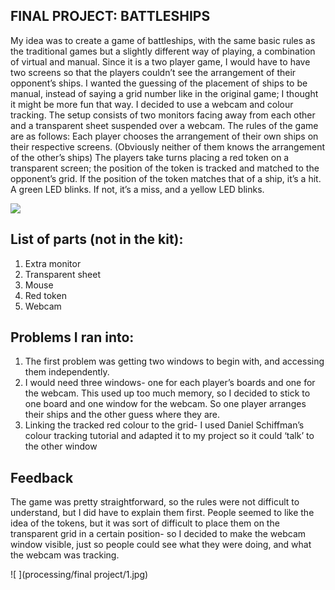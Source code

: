 ## FINAL PROJECT: BATTLESHIPS
My idea was to create a game of battleships, with the same basic rules as the traditional games but a slightly different way of playing, a combination of virtual and manual. 
Since it is a two player game, I would have to have two screens so that the players couldn’t see the arrangement of their opponent’s ships. I wanted the guessing of the placement of ships to be manual, instead of saying a grid number like in the original game; I thought it might be more fun that way.  I decided to use a webcam and colour tracking. 
The setup consists of two monitors facing away from each other and a transparent sheet suspended over a webcam. 
The rules of the game are as follows:
Each player chooses the arrangement of their own ships on their respective screens. (Obviously neither of them knows the arrangement of the other’s ships)
The players take turns placing a red token on a transparent screen; the position of the token is tracked and matched to the opponent’s grid. If the position of the token matches that of a ship, it’s a hit. A green LED blinks. If not, it’s a miss, and a yellow LED blinks.

![](path/to/image.png)


## List of parts (not in the kit):
1.	Extra monitor
2.	Transparent sheet
3.	Mouse
4.	Red token
5.	Webcam

## Problems I ran into:
1.	The first problem was getting two windows to begin with, and accessing them independently.
2.	I would need three windows- one for each player’s boards and one for the webcam. This used up too much memory, so I decided to stick to one board and one window for the webcam. So one player arranges their ships and the other guess where they are.
3.	Linking the tracked red colour to the grid- I used Daniel Schiffman’s colour tracking tutorial and adapted it to my project so it could ‘talk’ to the other window

## Feedback 
The game was pretty straightforward, so the rules were not difficult to understand, but I did have to explain them first. People seemed to like the idea of the tokens, but it was sort of difficult to place them on the transparent grid in a certain position- so I decided to make the webcam window visible, just so people could see what they were doing, and what the webcam was tracking. 

![ ](processing/final project/1.jpg)
